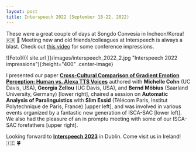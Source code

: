 ```yaml
---
layout: post
title: Interspeech 2022 (September 18-22, 2022)
---
```


These were a great couple of days at Songdo Convesia in Incheon/Korea! &#127472;&#127479; &#129776;
Meeting new and old friends/colleagues at Interspeech is always a blast.
Check out <a href="https://youtu.be/jmawwhK92Qg" target="_blank" rel="noopener">this video</a> for some conference impressions.

![Foto]({{ site.url }}/images/interspeech_2022_2.jpg "Interspeech 2022 impressions"){:height="400" .center-image}

I presented our paper <strong><a href="https://doi.org/10.21437/Interspeech.2022-146" target="_blank" rel="noopener">Cross-Cultural Comparison of Gradient Emotion Perception: Human vs. Alexa TTS Voices</a></strong> authored with <strong>Michelle Cohn</strong> (UC Davis, USA), <strong>Georgia Zellou</strong> (UC Davis, USA), and <strong>Bernd Möbius</strong> (Saarland University, Germany) [lower right], chaired a session on <strong>Automatic Analysis of Paralinguistics</strong> with <strong>Slim Essid</strong> (Télécom Paris, Institut Polytechnique de Paris, France) [upper left], and was involved in various events organized by a fantastic new generation of ISCA-SAC [lower left]. We also had the pleasure of an in promptu meeting with some of our ISCA-SAC forefathers [upper right].

Looking forward to <strong><a href="https://www.interspeech2023.org/" target="_blank" rel="noopener">Interspeech 2023</a></strong> in Dublin. Come visit us in Ireland! &#127470;&#127466; &#127808;
